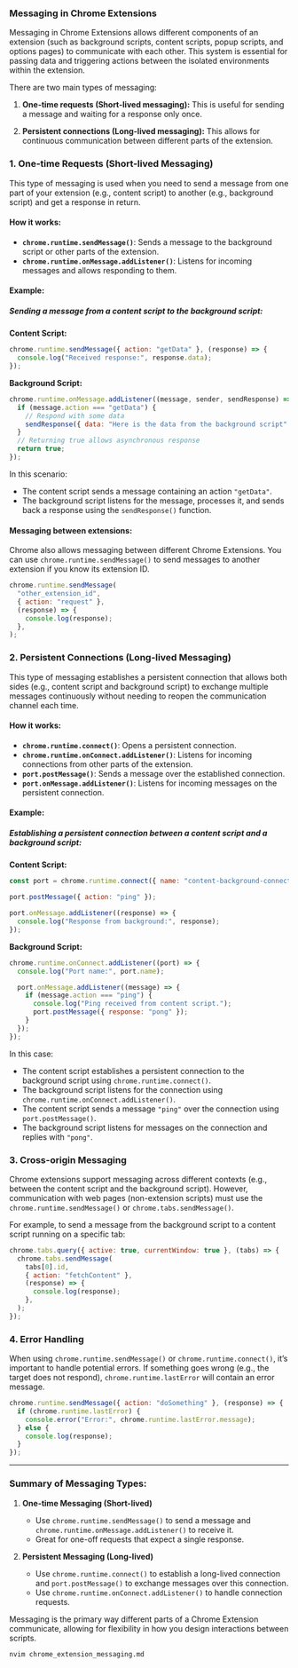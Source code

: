 ### Messaging in Chrome Extensions

Messaging in Chrome Extensions allows different components of an extension (such as background scripts, content scripts, popup scripts, and options pages) to communicate with each other. This system is essential for passing data and triggering actions between the isolated environments within the extension.

There are two main types of messaging:

1. **One-time requests (Short-lived messaging):**
   This is useful for sending a message and waiting for a response only once.

2. **Persistent connections (Long-lived messaging):**
   This allows for continuous communication between different parts of the extension.

### 1. **One-time Requests (Short-lived Messaging)**

This type of messaging is used when you need to send a message from one part of your extension (e.g., content script) to another (e.g., background script) and get a response in return.

#### How it works:

- **`chrome.runtime.sendMessage()`**: Sends a message to the background script or other parts of the extension.
- **`chrome.runtime.onMessage.addListener()`**: Listens for incoming messages and allows responding to them.

#### Example:

##### Sending a message from a content script to the background script:

**Content Script:**

```js
chrome.runtime.sendMessage({ action: "getData" }, (response) => {
  console.log("Received response:", response.data);
});
```

**Background Script:**

```js
chrome.runtime.onMessage.addListener((message, sender, sendResponse) => {
  if (message.action === "getData") {
    // Respond with some data
    sendResponse({ data: "Here is the data from the background script" });
  }
  // Returning true allows asynchronous response
  return true;
});
```

In this scenario:

- The content script sends a message containing an action `"getData"`.
- The background script listens for the message, processes it, and sends back a response using the `sendResponse()` function.

#### Messaging between extensions:

Chrome also allows messaging between different Chrome Extensions. You can use `chrome.runtime.sendMessage()` to send messages to another extension if you know its extension ID.

```js
chrome.runtime.sendMessage(
  "other_extension_id",
  { action: "request" },
  (response) => {
    console.log(response);
  },
);
```

### 2. **Persistent Connections (Long-lived Messaging)**

This type of messaging establishes a persistent connection that allows both sides (e.g., content script and background script) to exchange multiple messages continuously without needing to reopen the communication channel each time.

#### How it works:

- **`chrome.runtime.connect()`**: Opens a persistent connection.
- **`chrome.runtime.onConnect.addListener()`**: Listens for incoming connections from other parts of the extension.
- **`port.postMessage()`**: Sends a message over the established connection.
- **`port.onMessage.addListener()`**: Listens for incoming messages on the persistent connection.

#### Example:

##### Establishing a persistent connection between a content script and a background script:

**Content Script:**

```js
const port = chrome.runtime.connect({ name: "content-background-connection" });

port.postMessage({ action: "ping" });

port.onMessage.addListener((response) => {
  console.log("Response from background:", response);
});
```

**Background Script:**

```js
chrome.runtime.onConnect.addListener((port) => {
  console.log("Port name:", port.name);

  port.onMessage.addListener((message) => {
    if (message.action === "ping") {
      console.log("Ping received from content script.");
      port.postMessage({ response: "pong" });
    }
  });
});
```

In this case:

- The content script establishes a persistent connection to the background script using `chrome.runtime.connect()`.
- The background script listens for the connection using `chrome.runtime.onConnect.addListener()`.
- The content script sends a message `"ping"` over the connection using `port.postMessage()`.
- The background script listens for messages on the connection and replies with `"pong"`.

### 3. **Cross-origin Messaging**

Chrome extensions support messaging across different contexts (e.g., between the content script and the background script). However, communication with web pages (non-extension scripts) must use the `chrome.runtime.sendMessage()` or `chrome.tabs.sendMessage()`.

For example, to send a message from the background script to a content script running on a specific tab:

```js
chrome.tabs.query({ active: true, currentWindow: true }, (tabs) => {
  chrome.tabs.sendMessage(
    tabs[0].id,
    { action: "fetchContent" },
    (response) => {
      console.log(response);
    },
  );
});
```

### 4. **Error Handling**

When using `chrome.runtime.sendMessage()` or `chrome.runtime.connect()`, it’s important to handle potential errors. If something goes wrong (e.g., the target does not respond), `chrome.runtime.lastError` will contain an error message.

```js
chrome.runtime.sendMessage({ action: "doSomething" }, (response) => {
  if (chrome.runtime.lastError) {
    console.error("Error:", chrome.runtime.lastError.message);
  } else {
    console.log(response);
  }
});
```

---

### Summary of Messaging Types:

1. **One-time Messaging (Short-lived)**

   - Use `chrome.runtime.sendMessage()` to send a message and `chrome.runtime.onMessage.addListener()` to receive it.
   - Great for one-off requests that expect a single response.

2. **Persistent Messaging (Long-lived)**
   - Use `chrome.runtime.connect()` to establish a long-lived connection and `port.postMessage()` to exchange messages over this connection.
   - Use `chrome.runtime.onConnect.addListener()` to handle connection requests.

Messaging is the primary way different parts of a Chrome Extension communicate, allowing for flexibility in how you design interactions between scripts.

```bash
nvim chrome_extension_messaging.md
```
